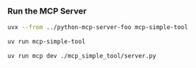 

### Run the MCP Server

```sh
uvx --from ../python-mcp-server-foo mcp-simple-tool

uv run mcp-simple-tool

uv run mcp dev ./mcp_simple_tool/server.py

```
